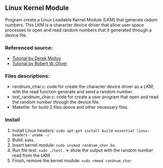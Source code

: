 ## Linux Kernel Module 
Program create a Linux Loadable Kernel Module (LKM) that generate radom numbers. This LKM is a character device driver that allow user space processes to open and read random numbers that it generated through a device file.
### Referenced source:
* [Tutorial by Derek Molloy](http://derekmolloy.ie/writing-a-linux-kernel-module-part-1-introduction/)
* [Tutorial by Robert W. Oliver](https://blog.sourcerer.io/writing-a-simple-linux-kernel-module-d9dc3762c234)
### Files descriptions:
* randnum_char.c: code for create the character device driver as a LKM, with the read function generate and send a random number.
* test_randnum_char.c: code for create a user program that open and read the random number through the device file.
* Makefile: for build 2 files above and other necessary files.
### Install
1. Install Linux headers: `` sudo apt-get install build-essential linux-headers-`uname -r` ``
1. Build: `make`.
1. Insert kernel module: `sudo insmod randnum_char.ko`.
1. Run file test: `sudo ./test`. &rarr; show the output with the random number read from the LKM
1. Finish, remove the kernel module: `sudo rmmod randnum_char`
